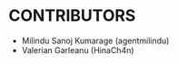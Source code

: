 CONTRIBUTORS
============

 - Milindu Sanoj Kumarage (agentmilindu)
 - Valerian Garleanu (HinaCh4n)
